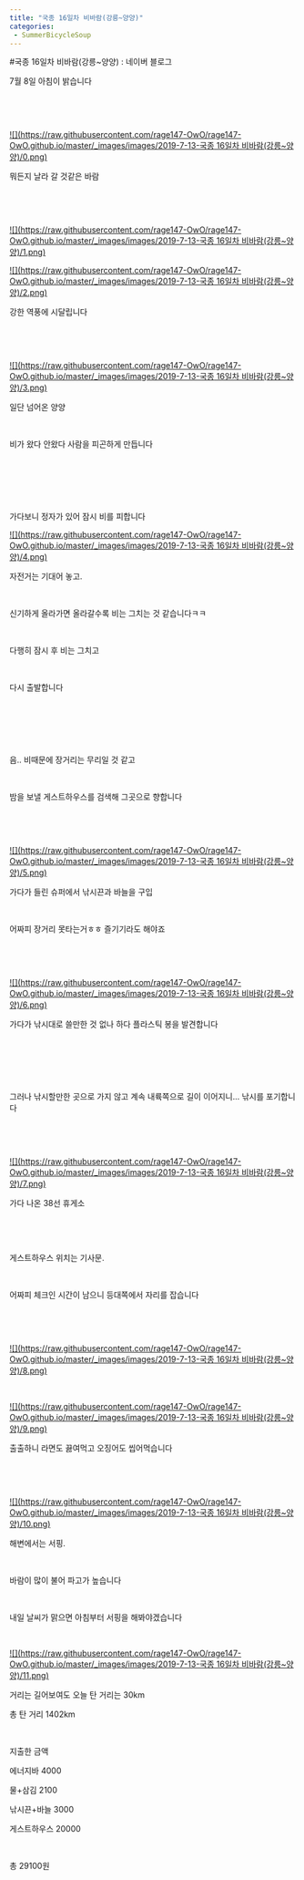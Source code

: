 ```yaml
---
title: "국종 16일차 비바람(강릉~양양)"
categories:
 - SummerBicycleSoup
---
```

#국종 16일차 비바람(강릉~양양) : 네이버 블로그







7월 8일 아침이 밝습니다

​

​




 


[![](https://raw.githubusercontent.com/rage147-OwO/rage147-OwO.github.io/master/_images/images/2019-7-13-국종 16일차 비바람(강릉~양양)/0.png)](#) 

 


뭐든지 날라 갈 것같은 바람

​

​




 


[![](https://raw.githubusercontent.com/rage147-OwO/rage147-OwO.github.io/master/_images/images/2019-7-13-국종 16일차 비바람(강릉~양양)/1.png)](#) 

 


[![](https://raw.githubusercontent.com/rage147-OwO/rage147-OwO.github.io/master/_images/images/2019-7-13-국종 16일차 비바람(강릉~양양)/2.png)](#) 

 


강한 역풍에 시달립니다

​

​




 


[![](https://raw.githubusercontent.com/rage147-OwO/rage147-OwO.github.io/master/_images/images/2019-7-13-국종 16일차 비바람(강릉~양양)/3.png)](#) 

 


일단 넘어온 양양

​

비가 왔다 안왔다 사람을 피곤하게 만듭니다

​

​

​

가다보니 정자가 있어 잠시 비를 피합니다




 


[![](https://raw.githubusercontent.com/rage147-OwO/rage147-OwO.github.io/master/_images/images/2019-7-13-국종 16일차 비바람(강릉~양양)/4.png)](#) 

 


자전거는 기대어 놓고.

​

신기하게 올라가면 올라갈수록 비는 그치는 것 같습니다ㅋㅋ

​

다행히 잠시 후 비는 그치고

​

다시 출발합니다

​

​

​

음.. 비때문에 장거리는 무리일 것 같고

​

밤을 보낼 게스트하우스를 검색해 그곳으로 향합니다

​

​




 


[![](https://raw.githubusercontent.com/rage147-OwO/rage147-OwO.github.io/master/_images/images/2019-7-13-국종 16일차 비바람(강릉~양양)/5.png)](#) 

 


가다가 들린 슈퍼에서 낚시끈과 바늘을 구입

​

어짜피 장거리 못타는거ㅎㅎ 즐기기라도 해야죠

​

​




 


[![](https://raw.githubusercontent.com/rage147-OwO/rage147-OwO.github.io/master/_images/images/2019-7-13-국종 16일차 비바람(강릉~양양)/6.png)](#) 

 


가다가 낚시대로 쓸만한 것 없나 하다 플라스틱 봉을 발견합니다

​

​

​

그러나 낚시할만한 곳으로 가지 않고 계속 내륙쪽으로 길이 이어지니... 낚시를 포기합니다

​

​




 


[![](https://raw.githubusercontent.com/rage147-OwO/rage147-OwO.github.io/master/_images/images/2019-7-13-국종 16일차 비바람(강릉~양양)/7.png)](#) 

 


가다 나온 38선 휴게소

​

​

게스트하우스 위치는 기사문.

​

어짜피 체크인 시간이 남으니 등대쪽에서 자리를 잡습니다

​

​




 


[![](https://raw.githubusercontent.com/rage147-OwO/rage147-OwO.github.io/master/_images/images/2019-7-13-국종 16일차 비바람(강릉~양양)/8.png)](#) 

 


​




 


[![](https://raw.githubusercontent.com/rage147-OwO/rage147-OwO.github.io/master/_images/images/2019-7-13-국종 16일차 비바람(강릉~양양)/9.png)](#) 

 


출출하니 라면도 끓여먹고 오징어도 씹어먹습니다

​

​




 


[![](https://raw.githubusercontent.com/rage147-OwO/rage147-OwO.github.io/master/_images/images/2019-7-13-국종 16일차 비바람(강릉~양양)/10.png)](#) 

 


해변에서는 서핑.

​

바람이 많이 불어 파고가 높습니다

​

내일 날씨가 맑으면 아침부터 서핑을 해봐야겠습니다

​




 


[![](https://raw.githubusercontent.com/rage147-OwO/rage147-OwO.github.io/master/_images/images/2019-7-13-국종 16일차 비바람(강릉~양양)/11.png)](#) 

 


거리는 길어보여도 오늘 탄 거리는 30km

총 탄 거리 1402km

​

지출한 금액

에너지바 4000

물+삼김 2100

낚시끈+바늘 3000

게스트하우스 20000

​

총 29100원

​

​




 

